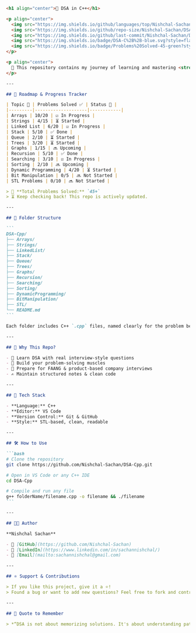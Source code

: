 ````markdown
<h1 align="center">🚀 DSA in C++</h1>

<p align="center">
  <img src="https://img.shields.io/github/languages/top/Nishchal-Sachan/DSA-Cpp?style=flat-square" />
  <img src="https://img.shields.io/github/repo-size/Nishchal-Sachan/DSA-Cpp?style=flat-square" />
  <img src="https://img.shields.io/github/last-commit/Nishchal-Sachan/DSA-Cpp?style=flat-square" />
  <img src="https://img.shields.io/badge/DSA-C%2B%2B-blue.svg?style=flat-square" />
  <img src="https://img.shields.io/badge/Problems%20Solved-45-green?style=flat-square" />
</p>

<p align="center">
  📘 This repository contains my journey of learning and mastering <strong>Data Structures and Algorithms</strong> using <strong>C++</strong>.
</p>

---

## 🧭 Roadmap & Progress Tracker

| Topic 📘 | Problems Solved ✅ | Status 📌 |
|---------|--------------------|------------|
| Arrays | 10/20 | ☑️ In Progress |
| Strings | 4/15 | ⏳ Started |
| Linked List | 6/20 | ☑️ In Progress |
| Stack | 5/10 | ✅ Done |
| Queue | 2/10 | ⏳ Started |
| Trees | 3/20 | ⏳ Started |
| Graphs | 1/15 | 🔜 Upcoming |
| Recursion | 5/10 | ✅ Done |
| Searching | 3/10 | ☑️ In Progress |
| Sorting | 2/10 | 🔜 Upcoming |
| Dynamic Programming | 4/20 | ⏳ Started |
| Bit Manipulation | 0/5 | 🔜 Not Started |
| STL Problems | 0/10 | 🔜 Not Started |

> 🔖 **Total Problems Solved:** `45+`  
> ⏳ Keep checking back! This repo is actively updated.

---

## 📂 Folder Structure

```
DSA-Cpp/
├── Arrays/
├── Strings/
├── LinkedList/
├── Stack/
├── Queue/
├── Trees/
├── Graphs/
├── Recursion/
├── Searching/
├── Sorting/
├── DynamicProgramming/
├── BitManipulation/
├── STL/
└── README.md
```

Each folder includes C++ `.cpp` files, named clearly for the problem being solved.

---

## 🚀 Why This Repo?

- 🧠 Learn DSA with real interview-style questions
- 🎯 Build your problem-solving muscles
- 💼 Prepare for FAANG & product-based company interviews
- ✍️ Maintain structured notes & clean code

---

## 🧰 Tech Stack

- **Language:** C++
- **Editor:** VS Code
- **Version Control:** Git & GitHub
- **Style:** STL-based, clean, readable

---

## 🛠️ How to Use

```bash
# Clone the repository
git clone https://github.com/Nishchal-Sachan/DSA-Cpp.git

# Open in VS Code or any C++ IDE
cd DSA-Cpp

# Compile and run any file
g++ folderName/filename.cpp -o filename && ./filename
```

---

## 👨‍💻 Author

**Nishchal Sachan**

- 🔗 [GitHub](https://github.com/Nishchal-Sachan)
- 🔗 [LinkedIn](https://www.linkedin.com/in/sachannishchal/)
- 📧 [Email](mailto:sachannishchal@gmail.com)

---

## ⭐ Support & Contributions

> If you like this project, give it a ⭐!  
> Found a bug or want to add new questions? Feel free to fork and contribute!

---

## 🧠 Quote to Remember

> *“DSA is not about memorizing solutions. It's about understanding patterns.”* 💡
